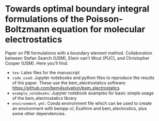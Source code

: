 # Towards optimal boundary integral formulations of the Poisson-Boltzmann equation for molecular electrostatics

Paper on PB formulations with a boundary element method. Collaboration between Stefan Search (USM), Elwin van't Wout (PUC), and Christopher Cooper (USM). Here you'll find:

* `tex`: Latex files for the manuscript
* `code_used`: Jupyter notebooks and python files to reproduce the results of the paper. These use the bem_electrostatics software: https://github.com/bem4solvation/bem_electrostatics
* `example_notebooks`: Jupyter notebook examples for basic simple usage of the bem_electrostatics library
* `environment.yml`: Conda environment file which can be used to create an environment with bempp-cl, Exafmm and bem_electrostics, plus some other dependencies.
